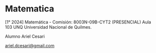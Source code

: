# Matematica

[1° 2024] Matemática - Comisión: 8003N-09B-CYT2 (PRESENCIAL) 
Aula 103
UNQ Universidad Nacional de Quilmes. 

Alumno Ariel Cesari

ariel.dcesari@gmail.com
